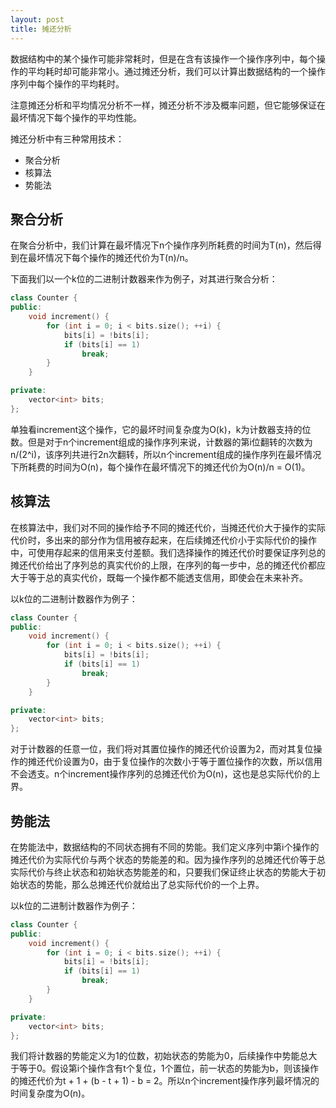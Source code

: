 ```yaml
---
layout: post
title: 摊还分析
---
```


数据结构中的某个操作可能非常耗时，但是在含有该操作一个操作序列中，每个操作的平均耗时却可能非常小。通过摊还分析，我们可以计算出数据结构的一个操作序列中每个操作的平均耗时。

注意摊还分析和平均情况分析不一样，摊还分析不涉及概率问题，但它能够保证在最坏情况下每个操作的平均性能。

摊还分析中有三种常用技术：

* 聚合分析
* 核算法
* 势能法

## 聚合分析

在聚合分析中，我们计算在最坏情况下n个操作序列所耗费的时间为T(n)，然后得到在最坏情况下每个操作的摊还代价为T(n)/n。

下面我们以一个k位的二进制计数器来作为例子，对其进行聚合分析：

```c++
class Counter {
public:
    void increment() {
        for (int i = 0; i < bits.size(); ++i) {
            bits[i] = !bits[i];
            if (bits[i] == 1)
                break;
        }
    }

private:
    vector<int> bits;
};
```

单独看increment这个操作，它的最坏时间复杂度为O(k)，k为计数器支持的位数。但是对于n个increment组成的操作序列来说，计数器的第i位翻转的次数为n/(2^i)，该序列共进行2n次翻转，所以n个increment组成的操作序列在最坏情况下所耗费的时间为O(n)，每个操作在最坏情况下的摊还代价为O(n)/n = O(1)。

## 核算法

在核算法中，我们对不同的操作给予不同的摊还代价，当摊还代价大于操作的实际代价时，多出来的部分作为信用被存起来，在后续摊还代价小于实际代价的操作中，可使用存起来的信用来支付差额。我们选择操作的摊还代价时要保证序列总的摊还代价给出了序列总的真实代价的上限，在序列的每一步中，总的摊还代价都应大于等于总的真实代价，既每一个操作都不能透支信用，即使会在未来补齐。

以k位的二进制计数器作为例子：

```c++
class Counter {
public:
    void increment() {
        for (int i = 0; i < bits.size(); ++i) {
            bits[i] = !bits[i];
            if (bits[i] == 1)
                break;
        }
    }

private:
    vector<int> bits;
};
```

对于计数器的任意一位，我们将对其置位操作的摊还代价设置为2，而对其复位操作的摊还代价设置为0，由于复位操作的次数小于等于置位操作的次数，所以信用不会透支。n个increment操作序列的总摊还代价为O(n)，这也是总实际代价的上界。

## 势能法

在势能法中，数据结构的不同状态拥有不同的势能。我们定义序列中第i个操作的摊还代价为实际代价与两个状态的势能差的和。因为操作序列的总摊还代价等于总实际代价与终止状态和初始状态势能差的和，只要我们保证终止状态的势能大于初始状态的势能，那么总摊还代价就给出了总实际代价的一个上界。

以k位的二进制计数器作为例子：

```c++
class Counter {
public:
    void increment() {
        for (int i = 0; i < bits.size(); ++i) {
            bits[i] = !bits[i];
            if (bits[i] == 1)
                break;
        }
    }

private:
    vector<int> bits;
};
```

我们将计数器的势能定义为1的位数，初始状态的势能为0，后续操作中势能总大于等于0。假设第i个操作含有t个复位，1个置位，前一状态的势能为b，则该操作的摊还代价为t + 1 + (b - t + 1) - b = 2。所以n个increment操作序列最坏情况的时间复杂度为O(n)。
